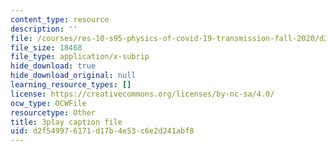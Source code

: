 ```yaml
---
content_type: resource
description: ''
file: /courses/res-10-s95-physics-of-covid-19-transmission-fall-2020/d2f549976171d17b4e53c6e2d241abf8_0VppWRGt0uk.srt
file_size: 18468
file_type: application/x-subrip
hide_download: true
hide_download_original: null
learning_resource_types: []
license: https://creativecommons.org/licenses/by-nc-sa/4.0/
ocw_type: OCWFile
resourcetype: Other
title: 3play caption file
uid: d2f54997-6171-d17b-4e53-c6e2d241abf8
---
```

